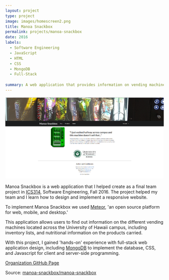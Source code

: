 ```yaml
---
layout: project
type: project
image: images/homescreen2.png
title: Manoa Snackbox
permalink: projects/manoa-snackbox
date: 2016
labels:
  - Software Engineering
  - JavaScript
  - HTML
  - CSS
  - MongoDB
  - Full-Stack
  
summary: A web application that provides information on vending machines across the University of Hawaii campus.
---
```

 
  <img class="ui medium right floated rounded image" src="../images/homescreen.png">

Manoa Snackbox is a web application that I helped create as a final team project in [ICS314](http://www.catalog.hawaii.edu/courses/departments/ics.htm), Software Engineering, Fall 2016. The project helped my team and I learn how to design and implement a responsive website. 

To implement Manoa Snackbox we used [Meteor](https://www.meteor.com/), 'an open source platform for web, mobile, and desktop.' 
 
This application allows users to find out information on the different vending machines located across the University of Hawaii campus, including inventory lists, and nutritional information on the products carried. 

With this project, I gained 'hands-on' experience with full-stack web application design, including [MongoDB](https://www.mongodb.com/) to implement the database, CSS, and Javascript for client and server-side programming. 

[Organization GitHub Page](https://manoa-snackbox.github.io/)

Source: <a href="https://github.com/manoa-snackbox/manoa-snackbox"><i class="large github icon"></i>manoa-snackbox/manoa-snackbox</a>





